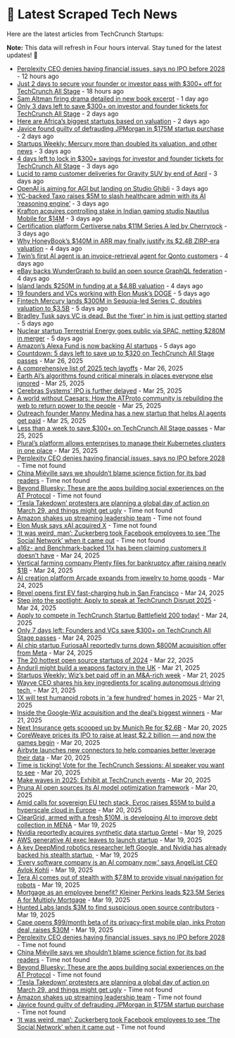 
# 📰 Latest Scraped Tech News

Here are the latest articles from TechCrunch Startups:

**Note:** This data will refresh in Four hours interval. Stay tuned for the latest updates! 🔄
- [Perplexity CEO denies having financial issues, says no IPO before 2028](https://techcrunch.com/2025/03/30/perplexity-ceo-denies-having-financial-issues-says-no-ipo-before-2028/) - 12 hours ago
- [Just 2 days to secure your founder or investor pass with $300+ off for TechCrunch All Stage](https://techcrunch.com/2025/03/30/just-2-days-to-secure-your-founder-or-investor-pass-with-300-off-for-techcrunch-all-stage/) - 18 hours ago
- [Sam Altman firing drama detailed in new book excerpt](https://techcrunch.com/2025/03/29/sam-altman-firing-drama-detailed-in-new-book-excerpt/) - 1 day ago
- [Only 3 days left to save $300+ on investor and founder tickets for TechCrunch All Stage](https://techcrunch.com/2025/03/29/only-3-days-left-to-save-300-on-investor-and-founder-tickets-for-techcrunch-all-stage/) - 2 days ago
- [Here are Africa’s biggest startups based on valuation](https://techcrunch.com/2025/03/29/here-are-africas-biggest-startups-based-on-valuation/) - 2 days ago
- [Javice found guilty of defrauding JPMorgan in $175M startup purchase](https://techcrunch.com/2025/03/28/javice-found-guilty-of-defrauding-jpmorgan-in-175m-startup-purchase/) - 2 days ago
- [Startups Weekly: Mercury more than doubled its valuation, and other news](https://techcrunch.com/2025/03/28/startups-weekly-mercury-more-than-doubled-its-valuation-and-other-news/) - 3 days ago
- [4 days left to lock in $300+ savings for investor and founder tickets for TechCrunch All Stage](https://techcrunch.com/2025/03/28/4-days-left-to-lock-in-300-savings-for-investor-and-founder-tickets-for-techcrunch-all-stage/) - 3 days ago
- [Lucid to ramp customer deliveries for Gravity SUV by end of April](https://techcrunch.com/2025/03/28/lucid-to-ramp-customer-deliveries-for-gravity-suv-by-end-of-april/) - 3 days ago
- [OpenAI is aiming for AGI but landing on Studio Ghibli](https://techcrunch.com/podcast/openai-is-aiming-for-agi-but-landing-on-studio-ghibli/) - 3 days ago
- [YC-backed Taxo raises $5M to slash healthcare admin with its AI ‘reasoning engine’](https://techcrunch.com/2025/03/28/yc-backed-taxo-raised-5m-to-slash-healthcare-admin-with-its-ai-reasoning-engine/) - 3 days ago
- [Krafton acquires controlling stake in Indian gaming studio Nautilus Mobile for $14M](https://techcrunch.com/2025/03/27/krafton-acquires-controlling-stake-in-indian-gaming-studio-nautilus-mobile-for-14m/) - 3 days ago
- [Certification platform Certiverse nabs $11M Series A led by Cherryrock](https://techcrunch.com/2025/03/27/certification-platform-certiverse-nabs-11m-series-a-led-by-cherryrock/) - 3 days ago
- [Why HoneyBook’s $140M in ARR may finally justify its $2.4B ZIRP-era valuation](https://techcrunch.com/2025/03/27/why-honeybooks-140m-in-arr-may-finally-justify-its-2-4b-zirp-era-valuation/) - 4 days ago
- [Twin’s first AI agent is an invoice-retrieval agent for Qonto customers](https://techcrunch.com/2025/03/27/twins-first-ai-agent-is-an-invoice-retrieval-agent-for-qonto-customers/) - 4 days ago
- [eBay backs WunderGraph to build an open source GraphQL federation](https://techcrunch.com/2025/03/27/ebay-backs-wundergraph-to-build-an-open-source-graphql-federation/) - 4 days ago
- [Island lands $250M in funding at a $4.8B valuation](https://techcrunch.com/2025/03/26/island-lands-250m-in-funding-at-a-4-8b-valuation/) - 4 days ago
- [19 founders and VCs working with Elon Musk’s DOGE](https://techcrunch.com/2025/03/26/19-founders-and-vcs-working-with-elon-musks-doge/) - 5 days ago
- [Fintech Mercury lands $300M in Sequoia-led Series C, doubles valuation to $3.5B](https://techcrunch.com/2025/03/26/fintech-mercury-lands-300m-in-sequoia-led-series-c-doubles-valuation-to-3-5b/) - 5 days ago
- [Bradley Tusk says VC is dead. But the ‘fixer’ in him is just getting started](https://techcrunch.com/podcast/bradley-tusk-says-vc-is-dead-but-the-fixer-in-him-is-just-getting-started/) - 5 days ago
- [Nuclear startup Terrestrial Energy goes public via SPAC, netting $280M in merger](https://techcrunch.com/2025/03/26/nuclear-startup-terrestrial-energy-goes-public-via-spac-netting-280-million-in-merger/) - 5 days ago
- [Amazon’s Alexa Fund is now backing AI startups](https://techcrunch.com/2025/03/26/amazon-alexa-fund-invests-into-four-new-startups-as-it-plans-to-invest-more-into-ai-solutions/) - 5 days ago
- [Countdown: 5 days left to save up to $320 on TechCrunch All Stage passes](https://techcrunch.com/2025/03/26/countdown-5-days-left-to-save-up-to-320-on-techcrunch-all-stage-passes/) - Mar 26, 2025
- [A comprehensive list of 2025 tech layoffs](https://techcrunch.com/2025/03/26/tech-layoffs-2025-list/) - Mar 26, 2025
- [Earth AI’s algorithms found critical minerals in places everyone else ignored](https://techcrunch.com/2025/03/25/earth-ais-algorithms-found-critical-minerals-in-places-everyone-else-ignored/) - Mar 25, 2025
- [Cerebras Systems’ IPO is further delayed](https://techcrunch.com/2025/03/25/cerebras-systems-ipo-is-further-delayed/) - Mar 25, 2025
- [A world without Caesars: How the ATProto community is rebuilding the web to return power to the people](https://techcrunch.com/2025/03/25/a-world-without-caesars-how-the-atproto-community-is-rebuilding-the-web-to-return-power-to-the-people/) - Mar 25, 2025
- [Outreach founder Manny Medina has a new startup that helps AI agents get paid](https://techcrunch.com/2025/03/25/outreach-founder-manny-medina-has-a-new-startup-that-helps-ai-agents-get-paid/) - Mar 25, 2025
- [Less than a week to save $300+ on TechCrunch All Stage passes](https://techcrunch.com/2025/03/25/less-than-a-week-to-save-300-on-techcrunch-all-stage-passes/) - Mar 25, 2025
- [Plural’s platform allows enterprises to manage their Kubernetes clusters in one place](https://techcrunch.com/2025/03/25/plurals-platform-allows-enterprises-to-manage-their-kubernetes-clusters-in-one-place/) - Mar 25, 2025
- [Perplexity CEO denies having financial issues, says no IPO before 2028](https://techcrunch.com/2025/03/30/perplexity-ceo-denies-having-financial-issues-says-no-ipo-before-2028/) - Time not found
- [China Miéville says we shouldn’t blame science fiction for its bad readers](https://techcrunch.com/2025/03/30/author-china-mieville-says-we-shouldnt-blame-science-fiction-for-its-bad-readers/) - Time not found
- [Beyond Bluesky: These are the apps building social experiences on the AT Protocol](https://techcrunch.com/2025/03/30/beyond-bluesky-these-are-the-apps-building-social-experiences-on-the-at-protocol/) - Time not found
- [‘Tesla Takedown’ protesters are planning a global day of action on March 29, and things might get ugly](https://techcrunch.com/2025/03/29/tesla-takedown-protesters-are-planning-a-global-day-of-action-on-march-29-and-things-might-get-ugly/) - Time not found
- [Amazon shakes up streaming leadership team](https://techcrunch.com/2025/03/29/amazon-shakes-up-streaming-leadership-team/) - Time not found
- [Elon Musk says xAI acquired X](https://techcrunch.com/2025/03/29/elon-musk-says-xai-acquired-x/) - Time not found
- [‘It was weird, man’: Zuckerberg took Facebook employees to see ‘The Social Network’ when it came out](https://techcrunch.com/2025/03/28/it-was-weird-man-zuckerberg-took-facebook-employees-to-see-the-social-network-when-it-came-out/) - Time not found
- [a16z- and Benchmark-backed 11x has been claiming customers it doesn’t have](https://techcrunch.com/2025/03/24/a16z-and-benchmark-backed-11x-has-been-claiming-customers-it-doesnt-have/) - Mar 24, 2025
- [Vertical farming company Plenty files for bankruptcy after raising nearly $1B](https://techcrunch.com/2025/03/24/vertical-farming-company-plenty-files-for-bankruptcy-after-raising-nearly-1b/) - Mar 24, 2025
- [AI creation platform Arcade expands from jewelry to home goods](https://techcrunch.com/2025/03/24/ai-creation-platform-arcade-expands-from-jewelry-to-home-goods/) - Mar 24, 2025
- [Revel opens first EV fast-charging hub in San Francisco](https://techcrunch.com/2025/03/24/revel-opens-first-ev-fast-charging-hub-in-san-francisco/) - Mar 24, 2025
- [Step into the spotlight: Apply to speak at TechCrunch Disrupt 2025](https://techcrunch.com/2025/03/24/step-into-the-spotlight-apply-to-speak-at-techcrunch-disrupt-2025/) - Mar 24, 2025
- [Apply to compete in TechCrunch Startup Battlefield 200 today!](https://techcrunch.com/2025/03/24/apply-to-compete-in-techcrunch-startup-battlefield-200-today/) - Mar 24, 2025
- [Only 7 days left: Founders and VCs save $300+ on TechCrunch All Stage passes](https://techcrunch.com/2025/03/24/only-7-days-left-founders-and-vcs-save-300-on-techcrunch-all-stage-passes/) - Mar 24, 2025
- [AI chip startup FuriosaAI reportedly turns down $800M acquisition offer from Meta](https://techcrunch.com/2025/03/24/ai-chip-startup-furiosaai-reportedly-turns-down-800m-acquisition-offer-from-meta/) - Mar 24, 2025
- [The 20 hottest open source startups of 2024](https://techcrunch.com/2025/03/22/the-20-hottest-open-source-startups-of-2024/) - Mar 22, 2025
- [Anduril might build a weapons factory in the UK](https://techcrunch.com/2025/03/21/anduril-might-build-a-weapons-factory-in-the-uk/) - Mar 21, 2025
- [Startups Weekly: Wiz’s bet paid off in an M&A-rich week](https://techcrunch.com/2025/03/21/startups-weekly-wizs-bet-paid-off-in-an-ma-rich-week/) - Mar 21, 2025
- [Wayve CEO shares his key ingredients for scaling autonomous driving tech ](https://techcrunch.com/2025/03/21/wayve-ceo-shares-his-key-ingredients-for-scaling-autonomous-driving-tech/) - Mar 21, 2025
- [1X will test humanoid robots in ‘a few hundred’ homes in 2025](https://techcrunch.com/2025/03/21/1x-will-test-humanoid-robots-in-a-few-hundred-homes-in-2025/) - Mar 21, 2025
- [Inside the Google-Wiz acquisition and the deal’s biggest winners](https://techcrunch.com/podcast/inside-the-google-wiz-acquisition-and-the-deals-biggest-winners/) - Mar 21, 2025
- [Next Insurance gets scooped up by Munich Re for $2.6B](https://techcrunch.com/2025/03/20/next-insurance-gets-scooped-up-by-munich-re-for-2-6b/) - Mar 20, 2025
- [CoreWeave prices its IPO to raise at least $2.2 billion — and now the games begin](https://techcrunch.com/2025/03/20/coreweave-prices-its-ipo-to-raise-at-least-2-2-billion-and-now-the-games-begin/) - Mar 20, 2025
- [Airbyte launches new connectors to help companies better leverage their data](https://techcrunch.com/2025/03/20/airbyte-launches-new-connectors-to-help-companies-better-leverage-their-data/) - Mar 20, 2025
- [Time is ticking! Vote for the TechCrunch Sessions: AI speaker you want to see](https://techcrunch.com/2025/03/20/time-is-ticking-vote-for-the-techcrunch-sessions-ai-speaker-you-want-to-see/) - Mar 20, 2025
- [Make waves in 2025: Exhibit at TechCrunch events](https://techcrunch.com/2025/03/20/make-waves-in-2025-exhibit-at-techcrunch-events/) - Mar 20, 2025
- [Pruna AI open sources its AI model optimization framework](https://techcrunch.com/2025/03/20/pruna-ai-open-sources-its-ai-model-optimization-framework/) - Mar 20, 2025
- [Amid calls for sovereign EU tech stack, Evroc raises $55M to build a hyperscale cloud in Europe](https://techcrunch.com/2025/03/20/amid-calls-for-sovereign-eu-tech-stack-evroc-raises-55m-to-build-a-hyperscale-cloud-in-europe/) - Mar 20, 2025
- [ClearGrid, armed with a fresh $10M, is developing AI to improve debt collection in MENA](https://techcrunch.com/2025/03/19/cleargrid-armed-with-10m-uses-ai-to-fix-debt-collection-in-mena/) - Mar 19, 2025
- [Nvidia reportedly acquires synthetic data startup Gretel](https://techcrunch.com/2025/03/19/nvidia-reportedly-acquires-synthetic-data-startup-gretel/) - Mar 19, 2025
- [AWS generative AI exec leaves to launch startup](https://techcrunch.com/2025/03/19/aws-generative-ai-exec-leaves-to-launch-startup/) - Mar 19, 2025
- [A key DeepMind robotics researcher left Google, and Nvidia has already backed his stealth startup ](https://techcrunch.com/2025/03/19/a-key-deepmind-robotics-researcher-left-google-and-nvidia-has-already-backed-his-stealth-startup/) - Mar 19, 2025
- [‘Every software company is an AI company now,’ says AngelList CEO Avlok Kohli](https://techcrunch.com/podcast/every-software-company-is-an-ai-company-now-says-angellist-ceo-avlok-kohli/) - Mar 19, 2025
- [Tera AI comes out of stealth with $7.8M to provide visual navigation for robots](https://techcrunch.com/2025/03/19/teraai-comes-out-of-stealth-with-7-8m-to-provide-visual-navigation-for-robots/) - Mar 19, 2025
- [Mortgage as an employee benefit? Kleiner Perkins leads $23.5M Series A for Multiply Mortgage](https://techcrunch.com/2025/03/19/mortgage-as-an-employee-benefit-kleiner-perkins-leads-23-5m-series-a-for-multiply-mortgage/) - Mar 19, 2025
- [Hunted Labs lands $3M to find suspicious open source contributors](https://techcrunch.com/2025/03/19/hunted-labs-lands-3m-to-find-suspicious-open-source-contributors/) - Mar 19, 2025
- [Cape opens $99/month beta of its privacy-first mobile plan, inks Proton deal, raises $30M](https://techcrunch.com/2025/03/19/cape-opens-99-month-beta-of-its-privacy-first-mobile-plan-inks-proton-deal-raises-30m/) - Mar 19, 2025
- [Perplexity CEO denies having financial issues, says no IPO before 2028](https://techcrunch.com/2025/03/30/perplexity-ceo-denies-having-financial-issues-says-no-ipo-before-2028/) - Time not found
- [China Miéville says we shouldn’t blame science fiction for its bad readers](https://techcrunch.com/2025/03/30/author-china-mieville-says-we-shouldnt-blame-science-fiction-for-its-bad-readers/) - Time not found
- [Beyond Bluesky: These are the apps building social experiences on the AT Protocol](https://techcrunch.com/2025/03/30/beyond-bluesky-these-are-the-apps-building-social-experiences-on-the-at-protocol/) - Time not found
- [‘Tesla Takedown’ protesters are planning a global day of action on March 29, and things might get ugly](https://techcrunch.com/2025/03/29/tesla-takedown-protesters-are-planning-a-global-day-of-action-on-march-29-and-things-might-get-ugly/) - Time not found
- [Amazon shakes up streaming leadership team](https://techcrunch.com/2025/03/29/amazon-shakes-up-streaming-leadership-team/) - Time not found
- [Javice found guilty of defrauding JPMorgan in $175M startup purchase](https://techcrunch.com/2025/03/28/javice-found-guilty-of-defrauding-jpmorgan-in-175m-startup-purchase/) - Time not found
- [‘It was weird, man’: Zuckerberg took Facebook employees to see ‘The Social Network’ when it came out](https://techcrunch.com/2025/03/28/it-was-weird-man-zuckerberg-took-facebook-employees-to-see-the-social-network-when-it-came-out/) - Time not found